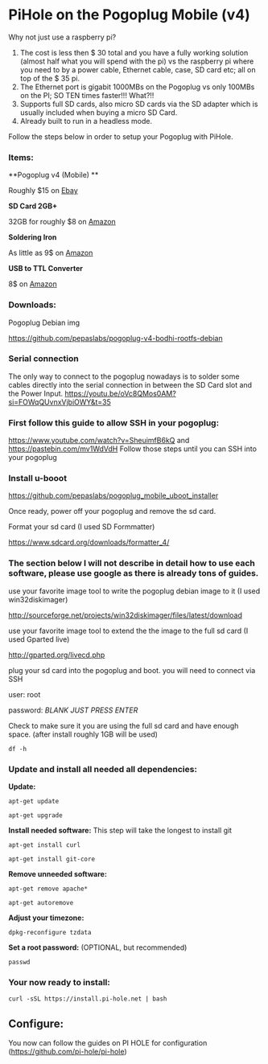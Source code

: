 # PiHole on the Pogoplug Mobile (v4)

Why not just use a raspberry pi? 
1. The cost is less then $ 30 total and you have a fully working solution (almost half what you will spend with the pi) vs the raspberry pi where you need to by a power cable, Ethernet cable, case, SD card etc; all on top of the $ 35 pi. 
2. The Ethernet port is gigabit 1000MBs on the Pogoplug vs only 100MBs on the PI; SO TEN times faster!!! What?!!
3. Supports full SD cards, also micro SD cards via the SD adapter which is usually included when buying a micro SD Card. 
4. Already built to run in a headless mode.

Follow the steps below in order to setup your Pogoplug with PiHole.

### Items:

**Pogoplug v4 (Mobile) **

Roughly $15 on [Ebay](https://www.ebay.com/itm/255982127104?mkcid=16&mkevt=1&mkrid=711-127632-2357-0&ssspo=PLV6qj2zTxa&sssrc=2047675&ssuid=Cjy1FHrMT0W&widget_ver=artemis&media=COPY)

**SD Card 2GB+**

32GB for roughly $8 on [Amazon](https://a.co/d/bqeT9nw)

**Soldering Iron**

As little as 9$ on [Amazon](https://a.co/d/6p36Kf7)

**USB to TTL Converter**

8$ on [Amazon](https://a.co/d/73xEUBs)

### Downloads:

Pogoplug Debian img

https://github.com/pepaslabs/pogoplug-v4-bodhi-rootfs-debian

### Serial connection
The only way to connect to the pogoplug nowadays is to solder some cables directly into the serial connection in between the SD Card slot and the Power Input.
https://youtu.be/oVc8QMos0AM?si=FOWqQUvnxVjbiOWY&t=35


### First follow this guide to allow SSH in your pogoplug:

https://www.youtube.com/watch?v=SheuimfB6kQ and https://pastebin.com/mv1WdVdH
Follow those steps until you can SSH into your pogoplug

### Install u-booot
https://github.com/pepaslabs/pogoplug_mobile_uboot_installer


Once ready, power off your pogoplug and remove the sd card.

Format your sd card (I used SD Formmatter) 

https://www.sdcard.org/downloads/formatter_4/

### The section below I will not describe in detail how to use each software, please use google as there is already tons of guides.

use your favorite image tool to write the pogoplug debian image to it (I used win32diskimager) 

http://sourceforge.net/projects/win32diskimager/files/latest/download

use your favorite image tool to extend the the image to the full sd card (I used Gparted live)

http://gparted.org/livecd.php

plug your sd card into the pogoplug and boot. you will need to connect via SSH

user: root

password: _BLANK JUST PRESS ENTER_

Check to make sure it you are using the full sd card and have enough space. (after install roughly 1GB will be used)

`df -h`

### Update and install all needed all dependencies:

**Update:**

`apt-get update`

`apt-get upgrade`

**Install needed software:** This step will take the longest to install git

`apt-get install curl`

`apt-get install git-core`

**Remove unneeded software:**

`apt-get remove apache*`

`apt-get autoremove`

**Adjust your timezone:**

`dpkg-reconfigure tzdata`

**Set a root password:** (OPTIONAL, but recommended)

`passwd`

### Your now ready to install: 

`curl -sSL https://install.pi-hole.net | bash`


## Configure:
You now can follow the guides on PI HOLE for configuration (https://github.com/pi-hole/pi-hole)


